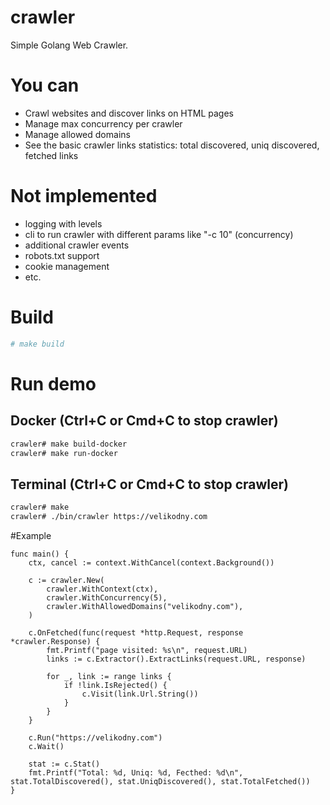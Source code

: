 # crawler

Simple Golang Web Crawler.

# You can
  * Crawl websites and discover links on HTML pages
  * Manage max concurrency per crawler
  * Manage allowed domains
  * See the basic crawler links statistics: total discovered, uniq discovered, fetched links

# Not implemented
  * logging with levels
  * cli to run crawler with different params like "-c 10" (concurrency)
  * additional crawler events
  * robots.txt support 
  * cookie management
  * etc.

# Build
```sh
# make build
```

# Run demo

## Docker (Ctrl+C or Cmd+C to stop crawler)
```sh
crawler# make build-docker
crawler# make run-docker
```

## Terminal (Ctrl+C or Cmd+C to stop crawler)
```sh
crawler# make
crawler# ./bin/crawler https://velikodny.com
```

#Example

```golang
func main() {
    ctx, cancel := context.WithCancel(context.Background())
    
    c := crawler.New(
        crawler.WithContext(ctx),
        crawler.WithConcurrency(5),
        crawler.WithAllowedDomains("velikodny.com"),
    )
    
    c.OnFetched(func(request *http.Request, response *crawler.Response) {
        fmt.Printf("page visited: %s\n", request.URL)
        links := c.Extractor().ExtractLinks(request.URL, response)

        for _, link := range links {
            if !link.IsRejected() {
                c.Visit(link.Url.String())
            }
        }
    }
    
    c.Run("https://velikodny.com")
    c.Wait()

    stat := c.Stat()
    fmt.Printf("Total: %d, Uniq: %d, Fecthed: %d\n", stat.TotalDiscovered(), stat.UniqDiscovered(), stat.TotalFetched())
}
```